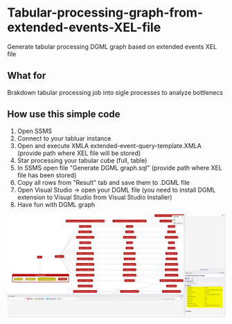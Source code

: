 # Tabular-processing-graph-from-extended-events-XEL-file
Generate tabular processing DGML graph based on extended events XEL file


## What for
Brakdown tabular processing job into sigle processes to analyze bottlenecs 

## How use this simple code
1. Open SSMS 
2. Connect to your tabluar instance
3. Open and execute XMLA extended-event-query-template.XMLA (provide path where XEL file will be stored)
4. Star processing your tabular cube (full, table)
5. In SSMS open file "Generate DGML graph.sql" (provide path where XEL file has been stored)
6. Copy all rows from "Result" tab and save them to .DGML file
7. Open Visual Studio -> open your DGML file (you need to install DGML extension to Visual Studio from Visual Studio Installer)
8. Have fun with DGML graph



<p align="center">
<img src="graph.png"/>
</p>

